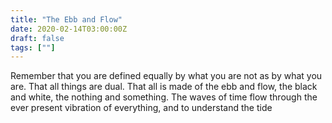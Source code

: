 ```yaml
---
title: "The Ebb and Flow"
date: 2020-02-14T03:00:00Z
draft: false
tags: [""]
---
```


Remember that you are defined equally by what you are not as by what you are. That all things are dual. That all is made of the ebb and flow, the black and white, the nothing and something. The waves of time flow through the ever present vibration of everything, and to understand the tide
